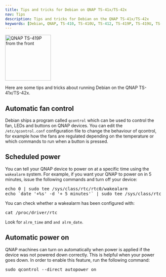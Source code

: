 ```yaml
---
title: Tips and tricks for Debian on QNAP TS-41x/TS-42x
nav: Tips
description: Tips and tricks for Debian on the QNAP TS-41x/TS-42x
keywords: [Debian, QNAP, TS-410, TS-410U, TS-412, TS-419P, TS-419U, TS-420, TS-421, tips, tricks]
---
```


<div class="right">
<img src = "../images/r_qnap_ts419p.jpg" class="border" alt="QNAP TS-419P from the front" width="148" height="148" />
</div>

Here are some tips and tricks about running Debian on the QNAP
TS-41x/TS-42x.

<h2 id="qcontrol-upgrade">Automatic fan control</h2>

Debian ships a program called `qcontrol` which can be used to control the
fan, LEDs and buttons on QNAP devices.  You can edit the
`/etc/qcontrol.conf` configuration file to change the behaviour of
qcontrol, for example how the fans are regulated depending on the
temperature or which commands to run when a button is pressed.

<h2 id="wakealarm">Scheduled power</h2>

You can tell your QNAP device to power on at a specific time using the
`wakealarm` system.  For example, if you want your QNAP to power on in 5
minutes, issue the following commands and turn off your device:

<div class="code">
<pre>
echo 0 | sudo tee /sys/class/rtc/rtc0/wakealarm
echo `date '+%s' -d '+ 5 minutes'` | sudo tee /sys/class/rtc/rtc0/wakealarm
</pre>
</div>

You can check whether a wakealarm has been configured with:

<div class="code">
<pre>
cat /proc/driver/rtc
</pre>
</div>

Look for `alrm_time` and `and alrm_date`.

<h2 id="autopower">Automatic power on</h2>

QNAP machines can turn on automatically when power is applied if the device
was not powered down correctly.  This is helpful when your power goes down.
In order to enable this feature, run the following command:

<div class="code">
<pre>
sudo qcontrol --direct autopower on
</pre>
</div>

